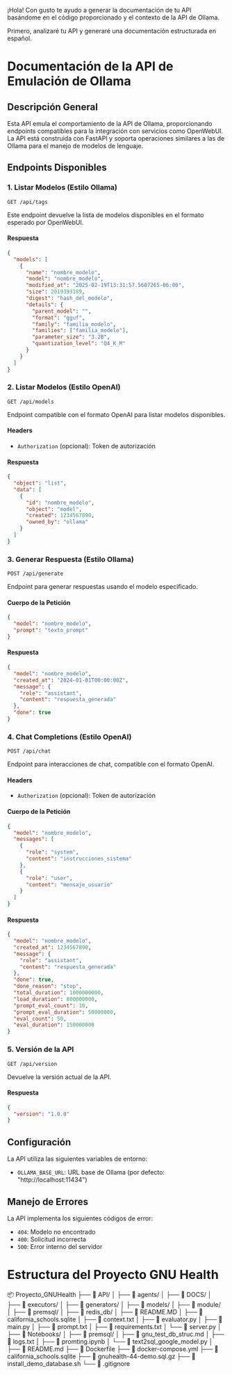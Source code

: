 ¡Hola! Con gusto te ayudo a generar la documentación de tu API basándome en el código proporcionado y el contexto de la API de Ollama.

Primero, analizaré tu API y generaré una documentación estructurada en español.

# Documentación de la API de Emulación de Ollama

## Descripción General
Esta API emula el comportamiento de la API de Ollama, proporcionando endpoints compatibles para la integración con servicios como OpenWebUI. La API está construida con FastAPI y soporta operaciones similares a las de Ollama para el manejo de modelos de lenguaje.

## Endpoints Disponibles

### 1. Listar Modelos (Estilo Ollama)
```
GET /api/tags
```
Este endpoint devuelve la lista de modelos disponibles en el formato esperado por OpenWebUI.

#### Respuesta
```json
{
  "models": [
    {
      "name": "nombre_modelo",
      "model": "nombre_modelo",
      "modified_at": "2025-02-19T13:31:57.5607265-06:00",
      "size": 2019393189,
      "digest": "hash_del_modelo",
      "details": {
        "parent_model": "",
        "format": "gguf",
        "family": "familia_modelo",
        "families": ["familia_modelo"],
        "parameter_size": "3.2B",
        "quantization_level": "Q4_K_M"
      }
    }
  ]
}
```

### 2. Listar Modelos (Estilo OpenAI)
```
GET /api/models
```
Endpoint compatible con el formato OpenAI para listar modelos disponibles.

#### Headers
- `Authorization` (opcional): Token de autorización

#### Respuesta
```json
{
  "object": "list",
  "data": [
    {
      "id": "nombre_modelo",
      "object": "model",
      "created": 1234567890,
      "owned_by": "ollama"
    }
  ]
}
```

### 3. Generar Respuesta (Estilo Ollama)
```
POST /api/generate
```
Endpoint para generar respuestas usando el modelo especificado.

#### Cuerpo de la Petición
```json
{
  "model": "nombre_modelo",
  "prompt": "texto_prompt"
}
```

#### Respuesta
```json
{
  "model": "nombre_modelo",
  "created_at": "2024-01-01T00:00:00Z",
  "message": {
    "role": "assistant",
    "content": "respuesta_generada"
  },
  "done": true
}
```

### 4. Chat Completions (Estilo OpenAI)
```
POST /api/chat
```
Endpoint para interacciones de chat, compatible con el formato OpenAI.

#### Headers
- `Authorization` (opcional): Token de autorización

#### Cuerpo de la Petición
```json
{
  "model": "nombre_modelo",
  "messages": [
    {
      "role": "system",
      "content": "instrucciones_sistema"
    },
    {
      "role": "user",
      "content": "mensaje_usuario"
    }
  ]
}
```

#### Respuesta
```json
{
  "model": "nombre_modelo",
  "created_at": 1234567890,
  "message": {
    "role": "assistant",
    "content": "respuesta_generada"
  },
  "done": true,
  "done_reason": "stop",
  "total_duration": 1000000000,
  "load_duration": 800000000,
  "prompt_eval_count": 10,
  "prompt_eval_duration": 50000000,
  "eval_count": 50,
  "eval_duration": 150000000
}
```

### 5. Versión de la API
```
GET /api/version
```
Devuelve la versión actual de la API.

#### Respuesta
```json
{
  "version": "1.0.0"
}
```

## Configuración
La API utiliza las siguientes variables de entorno:
- `OLLAMA_BASE_URL`: URL base de Ollama (por defecto: "http://localhost:11434")

## Manejo de Errores
La API implementa los siguientes códigos de error:
- `404`: Modelo no encontrado
- `400`: Solicitud incorrecta
- `500`: Error interno del servidor

# Estructura del Proyecto GNU Health

📦 Proyecto_GNUHealth
├── 📂 API/
│   ├── 📂 agents/
│   ├── 📂 DOCS/
│   ├── 📂 executors/
│   ├── 📂 generators/
│   ├── 📂 models/
│   ├── 📂 module/
│   ├── 📂 premsql/
│   ├── 📂 redis_db/
│   ├── 📄 README.MD
│   ├── 📄 california_schools.sqlite
│   ├── 📄 context.txt
│   ├── 📄 evaluator.py
│   ├── 📄 main.py
│   ├── 📄 prompt.txt
│   ├── 📄 requirements.txt
│   └── 📄 server.py
│
├── 📂 Notebooks/
│   ├── 📂 premsql/
│   ├── 📄 gnu_test_db_struc.md
│   ├── 📄 logs.txt
│   ├── 📄 promting.ipynb
│   └── 📄 text2sql_google_model.py
│
├── 📄 README.md
├── 📄 Dockerfile
├── 📄 docker-compose.yml
├── 📄 california_schools.sqlite
├── 📄 gnuhealth-44-demo.sql.gz
├── 📄 install_demo_database.sh
└── 📄 .gitignore

